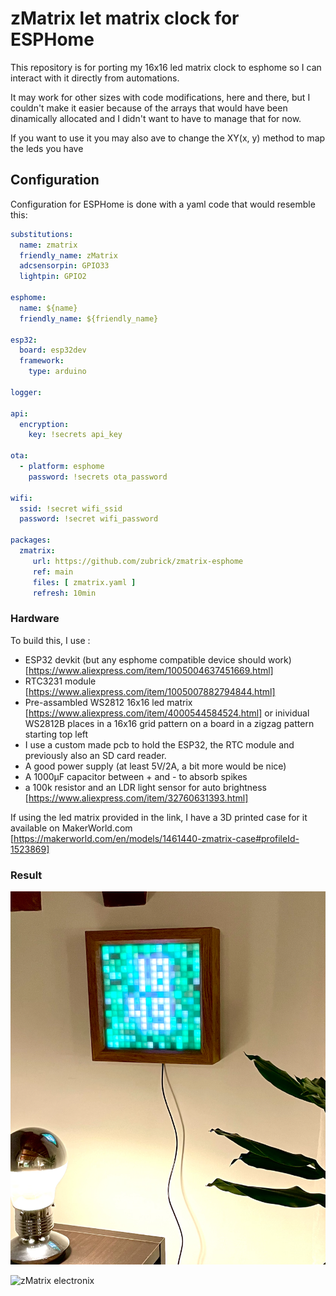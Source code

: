 # zMatrix let matrix clock for ESPHome

This repository is for porting my 16x16 led matrix clock to esphome so
I can interact with it directly from automations.

It may work for other sizes with code modifications, here and there,
but I couldn't make it easier because of the arrays that would have
been dinamically allocated and I didn't want to have to manage that
for now.

If you want to use it you may also ave to change the XY(x, y) method
to map the leds you have

## Configuration

Configuration for ESPHome is done with a yaml code that would resemble this:

```yaml
substitutions:
  name: zmatrix
  friendly_name: zMatrix
  adcsensorpin: GPIO33
  lightpin: GPIO2

esphome:
  name: ${name}
  friendly_name: ${friendly_name}

esp32:
  board: esp32dev
  framework:
    type: arduino

logger:

api:
  encryption:
    key: !secrets api_key

ota:
  - platform: esphome
    password: !secrets ota_password

wifi:
  ssid: !secret wifi_ssid
  password: !secret wifi_password

packages:
  zmatrix:
     url: https://github.com/zubrick/zmatrix-esphome
     ref: main
     files: [ zmatrix.yaml ]
     refresh: 10min
```

### Hardware

To build this, I use :
* ESP32 devkit (but any esphome compatible device should work)
  [https://www.aliexpress.com/item/1005004637451669.html]
* RTC3231 module [https://www.aliexpress.com/item/1005007882794844.html]
* Pre-assambled WS2812 16x16 led matrix
  [https://www.aliexpress.com/item/4000544584524.html] or inividual
  WS2812B places in a 16x16 grid pattern on a board in a zigzag
  pattern starting top left
* I use a custom made pcb to hold the ESP32, the RTC module and
  previously also an SD card reader.
* A good power supply (at least 5V/2A, a bit more would be nice)
* A 1000µF capacitor between + and - to absorb spikes
* a 100k resistor and an LDR light sensor for auto brightness [https://www.aliexpress.com/item/32760631393.html]

If using the led matrix provided in the link, I have a 3D printed case
for it available on MakerWorld.com
[https://makerworld.com/en/models/1461440-zmatrix-case#profileId-1523869]

### Result

![zMatrix Picture](./resources/zmatrix_running.png)

![zMatrix electronix](./resources/zmatrix-electronics.png)
